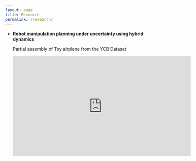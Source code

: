 ```yaml
---
layout: page
title: Research
permalink: /research/
---
```

<div class="toc">
  <ul class="texts">  
    <li class="text-title">
      <b> Robot manipulation planning under uncertainty using hybrid dynamics </b>
      	<p> Partial assembly of Toy airplane from the YCB Dataset
      	</p> 
     	 <iframe width="560" height="315" src="https://www.youtube.com/embed/IMLakQdTi6c" frameborder="0" allowfullscreen></iframe>
    </li>
  </ul>
</div>